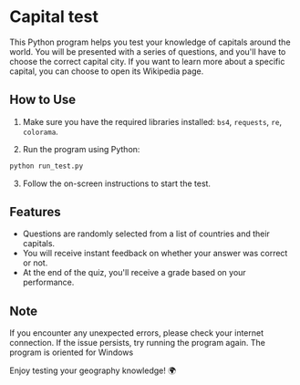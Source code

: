 # Capital test

This Python program helps you test your knowledge of capitals around the world. You will be presented with a series of questions, and you'll have to choose the correct capital city. If you want to learn more about a specific capital, you can choose to open its Wikipedia page.

## How to Use

1. Make sure you have the required libraries installed: `bs4`, `requests`, `re`, `colorama`.

2. Run the program using Python:

```bash
python run_test.py
```

3. Follow the on-screen instructions to start the test.

## Features

- Questions are randomly selected from a list of countries and their capitals.
- You will receive instant feedback on whether your answer was correct or not.
- At the end of the quiz, you'll receive a grade based on your performance.

## Note

If you encounter any unexpected errors, please check your internet connection. If the issue persists, try running the program again. The program is oriented for Windows

Enjoy testing your geography knowledge! 🌍
